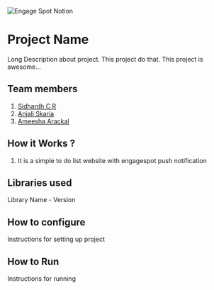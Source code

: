 ![Engage Spot Notion](https://user-images.githubusercontent.com/64391274/230778611-64589571-eaaa-4677-b115-7626978dd856.png)



# Project Name
Long Description about project. This project do that. This project is awesome...
## Team members
1. [Sidhardh C R](https://github.com/SidhardhCR)
2. [Anjali Skaria](https://github.com/anjaliskaria)
3. [Ameesha Arackal](https://github.com/AMEESHAARACKAL)

## How it Works ?
1. It is a simple to do list website with engagespot push notification


## Libraries used
Library Name - Version
## How to configure
Instructions for setting up project
## How to Run
Instructions for running
